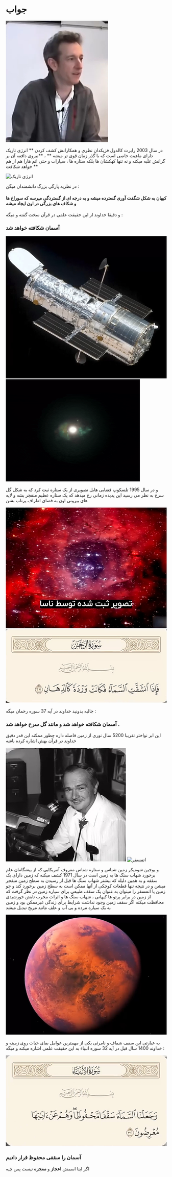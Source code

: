 

# جواب

<div class="img-block">
    <img src="./evidence/1.png" alt="رابرت کالدول">
</div>

در سال 2003 رابرت کالدول فزیکدان نظری و همکارانش کشف کردن ** انرژی تاریک دارای ماهیت خاصی است که با گذر زمان قوی تر میشه ** ،
**نیروی دافعه آن بر گرانش غلبه میکنه و نه تنها کهکشان ها بلکه ستاره ها ، سیارات و حتی اتم هارا هم از هم خواهد شکافت **

<div class="img-block">
    <img src="./evidence/2.gif" alt="انرژی تاریک">
</div>

در نظریه پارگی بزرگ دانشمندان میگن : 
#### کیهان به شکل شگفت آوری گسترده میشه و به درجه ای از گستردگی میرسه که سوراخ ها و شکاف های بزرگی در اون ایجاد میشه
و دقیقا خداوند از این حقیقت علمی در قرآن سخت گفته و میگه : 
### آسمان شکافته خواهد شد

<div class="img-block">
    <img src="./evidence/3.png" alt="تلسکوپ فضایی هابل">
    <img src="./evidence/5.gif" alt="انفجار ستاره عظیم">
</div>

 و در سال 1995 تلسکوپ فضایی هابل تصویری از یک ستاره ثبت کرد که به شکل گل سرخ به نظر می رسید 
 این پدیده زمانی رخ میدهد که یک ستاره عظیم منفجر بشه و لایه های بیرونی اون به فضای اطراف پرتاب بشن 

<div class="img-block">
    <img src="./evidence/4.png" alt="ستاره سرخ">
    <img src="./evidence/6.png" alt="37 سوره رحمان">
</div>
 
 جالبه بدونید خداوند در آیه 37 سوره رحمان میگه : 
 ### آسمان شکافته خواهد شد و مانند گل سرخ خواهد شد .
 این ابر نواختر تقریبا 5200 سال نوری از زمین فاصله داره
 چطور ممکنه این قدر دقیق خداوند در قرآن بهش اشاره کرده باشه

 <div class="img-block">
    <img src="./evidence/7.png" alt="Eugene Merle Shoemaker">
    <img src="./evidence/8.gif" alt="اتمسفر">
</div>

 و یوجین شومیکر زمین شناس و ستاره شناس معروف آمریکایی که از پیشگامان علم برخورد شهاب سنگ ها به زمین است 
 در سال 1971 کشف میکنه که زمین دارای یک سقفه و به همین دلیله که بیشتر شهاب سنگ ها قبل از رسیدن به سطح زمین منفجر میشن 
 و در نتیجه تنها قطعات کوچکی از آنها ممکن است به سطح زمین برخورد کند 
 و جو زمین یا اتمسفر را میتوان به عنوان یک سقف طبیعی برای سیاره زمین در نظر گرفت که 
 از زمین در برابر پرتو ها کیهانی ، شهاب سنگ ها و اثرات مخرب تابش خورشیدی محافظت میکنه
 اگر سقف زمین وجود نداشت شرایط برای زندگی غیرممکن بود و زمین به یک سیاره مرده و بی آب و علف مانند مریخ تبدیل میشد 

<div class="img-block">
    <img src="./evidence/9.png" alt="مریخ">
</div>

 به عبارتی این سقف شفاف و نامرئی یکی از مهمترین عوامل بقای حیات روی زمینه 
 و خداوند 1400 سال قبل در آیه 32 سوره انبیاء به این حقیقت علمی اشاره میکنه و میگه : 

<div class="img-block">
    <img src="./evidence/10.png" alt="ایه 32 سوره انبیاء">
</div>

 ### آسمان را سقفی محفوظ قرار دادیم
 اگر اینا اسمش **اعجاز** و **معجزه** نیست پس چیه